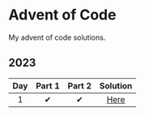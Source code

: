 ﻿# Advent of Code

My advent of code solutions.

## 2023

| Day  | Part 1 | Part 2 |  Solution |
| :---: | :---: | :---: | :---:  |
|  1   |   ✔   |   ✔   | [Here](csharp/Day1/Day1.cs)  |